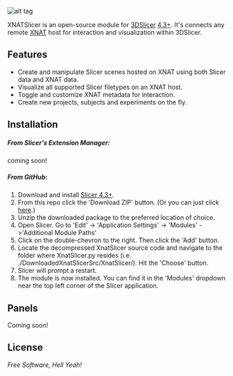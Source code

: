 ![alt tag](https://raw.github.com/skumar221/XNATSlicer/master/XnatSlicer/Resources/Icons/XNATSlicer-MainIcon.png)


XNATSlicer is an open-source module for [3DSlicer](http://www.slicer.org/) [4.3+](http://download.slicer.org).  It's connects any remote [XNAT](http://www.xnat.org/) host for interaction and visualization within 3DSlicer.


Features
----
* Create and manipulate Slicer scenes hosted on XNAT using both Slicer data and XNAT data.
* Visualize all supported Slicer filetypes on an XNAT host.
* Toggle and customize XNAT metadata for interaction.
* Create new projects, subjects and experiments on the fly.



Installation
--------------

##### From Slicer's Extension Manager:

coming soon!


##### From GitHub:

1. Download and install [Slicer 4.3+](http://download.slicer.org).
2. From this repo click the 'Download ZIP' button.  (Or you can just click [here](https://github.com/skumar221/XNATSlicer/archive/master.zip).)
3. Unzip the downloaded package to the preferred location of choice.
4. Open Slicer.  Go to 'Edit' -> 'Application Settings' -> 'Modules' ->'Additional Module Paths'
5. Click on the double-chevron to the right.  Then click the 'Add' button.
6. Locate the decompressed XnatSlicer source code and navigate to the folder where XnatSlicer.py resides (i.e. ./DownloadedXnatSlicerSrc/XnatSlicer/).  Hit the 'Choose' button.
7. Slicer will prompt a restart.
8. The module is now installed.  You can find it in the 'Modules' dropdown near the top left corner of the Slicer application.


Panels
--------------
Coming soon!


License
----

*Free Software, Hell Yeah!*
  
    